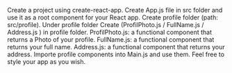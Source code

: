 Create a project using create-react-app.
Create App.js file in src folder and use it as a root component for your React app.
Create profile folder (path: src/profile).
Under profile folder Create (ProfilPhoto.js / FullName.js / Address.js ) in profile folder.
ProfilPhoto.js: a functional component that returns a Photo of your profile.
FullName.js: a functional component that returns your full name.
Address.js: a functional component that returns your address.
Importe profile components into Main.js and use them.
Feel free to style your app as you wish.
